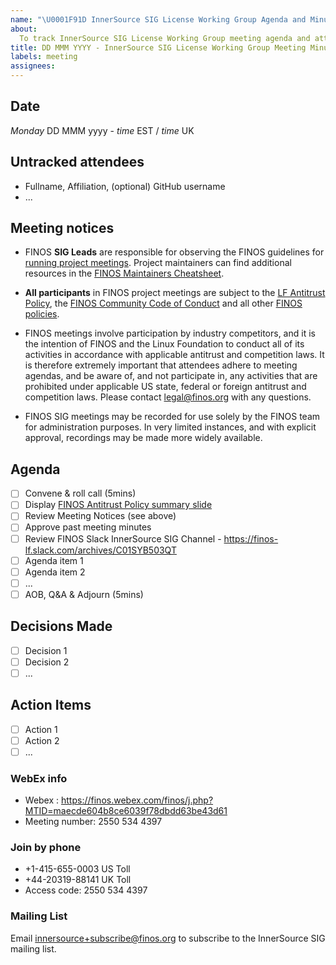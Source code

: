 ```yaml
---
name: "\U0001F91D InnerSource SIG License Working Group Agenda and Minutes"
about:
  To track InnerSource SIG License Working Group meeting agenda and attendance
title: DD MMM YYYY - InnerSource SIG License Working Group Meeting Minutes
labels: meeting
assignees:
---
```


## Date

_Monday_ DD MMM yyyy - _time_ EST / _time_ UK

## Untracked attendees

- Fullname, Affiliation, (optional) GitHub username
- ...

## Meeting notices

- FINOS **SIG Leads** are responsible for observing the FINOS guidelines for
  [running project meetings](https://github.com/finos/community/blob/master/governance/Meeting-Procedures.md#run-the-meeting).
  Project maintainers can find additional resources in the
  [FINOS Maintainers Cheatsheet](https://odp.finos.org/docs/finos-maintainers-cheatsheet/).

- **All participants** in FINOS project meetings are subject to the
  [LF Antitrust Policy](https://www.linuxfoundation.org/antitrust-policy/), the
  [FINOS Community Code of Conduct](https://github.com/finos/community/blob/master/governance/Code-of-Conduct.md)
  and all other
  [FINOS policies](https://github.com/finos/community/tree/master/governance#policies).

- FINOS meetings involve participation by industry competitors, and it is the
  intention of FINOS and the Linux Foundation to conduct all of its activities
  in accordance with applicable antitrust and competition laws. It is therefore
  extremely important that attendees adhere to meeting agendas, and be aware of,
  and not participate in, any activities that are prohibited under applicable US
  state, federal or foreign antitrust and competition laws. Please contact
  legal@finos.org with any questions.

- FINOS SIG meetings may be recorded for use solely by the FINOS team for
  administration purposes. In very limited instances, and with explicit
  approval, recordings may be made more widely available.

## Agenda

- [ ] Convene & roll call (5mins)
- [ ] Display
      [FINOS Antitrust Policy summary slide](https://github.com/finos/community/blob/master/governance/Compliance-Slides/Antitrust-Compliance-Slide.pdf)
- [ ] Review Meeting Notices (see above)
- [ ] Approve past meeting minutes
- [ ] Review FINOS Slack InnerSource SIG Channel -
      https://finos-lf.slack.com/archives/C01SYB503QT
- [ ] Agenda item 1
- [ ] Agenda item 2
- [ ] ...
- [ ] AOB, Q&A & Adjourn (5mins)

## Decisions Made

- [ ] Decision 1
- [ ] Decision 2
- [ ] ...

## Action Items

- [ ] Action 1
- [ ] Action 2
- [ ] ...

### WebEx info

- Webex :
  https://finos.webex.com/finos/j.php?MTID=maecde604b8ce6039f78dbdd63be43d61
- Meeting number: 2550 534 4397

### Join by phone

- +1-415-655-0003 US Toll
- +44-20319-88141 UK Toll
- Access code: 2550 534 4397

### Mailing List

Email innersource+subscribe@finos.org to subscribe to the InnerSource SIG
mailing list.
